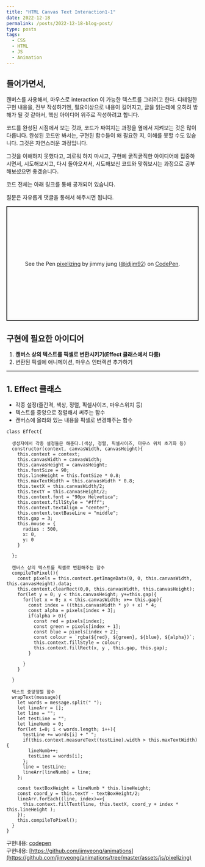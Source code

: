 ```yaml
---
title: "HTML Canvas Text Interaction1-1"
date: 2022-12-18
permalink: /posts/2022-12-18-blog-post/
type: posts
tags:
  - CSS
  - HTML
  - JS
  - Animation
---
```


## 들어가면서,

캔버스를 사용해서, 마우스로 interaction 이 가능한 텍스트를 그리려고 한다.
디테일한 구현 내용을, 전부 작성하기엔, 필요이상으로 내용이 길어지고, 글을 읽는데에 오히려 방해가 될 것 같아서, 핵심 아이디어 위주로 작성하려고 합니다.

코드를 완성된 시점에서 보는 것과, 코드가 짜여지는 과정을 옆에서 지켜보는 것은 많이 다릅니다.
완성된 코드만 봐서는, 구현된 함수들이 왜 필요한 지, 이해를 못할 수도 있습니다. 그것은 자연스러운 과정입니다.

그것을 이해하지 못했다고, 괴로워 하지 마시고, 구현에 굵직굵직한 아이디어에 집중하시면서, 시도해보시고, 다시 돌아오셔서, 시도해보신 코드와 맞춰보시는 과정으로 공부해보셨으면 좋겠습니다.

코드 전체는 아래 링크를 통해 공개되어 있습니다.

질문은 자유롭게 댓글을 통해서 해주시면 됩니다.

<p class="codepen" data-height="300" data-theme-id="dark" data-default-tab="js,result" data-slug-hash="VwdgpMj" data-user="idjjm92" style="height: 300px; box-sizing: border-box; display: flex; align-items: center; justify-content: center; border: 2px solid; margin: 1em 0; padding: 1em;">
  <span>See the Pen <a href="https://codepen.io/idjjm92/pen/VwdgpMj">
  pixelizing</a> by jimmy jung (<a href="https://codepen.io/idjjm92">@idjjm92</a>)
  on <a href="https://codepen.io">CodePen</a>.</span>
</p>
<script async src="https://cpwebassets.codepen.io/assets/embed/ei.js"></script>

## 구현에 필요한 아이디어

1. **캔버스 상의 텍스트를 픽셀로 변환시키기(Effect 클래스에서 다룸)**
2. 변환된 픽셀에 애니메이션, 마우스 인터렉션 추가하기

---

## 1. Effect 클래스

- 각종 설정(줄간격, 색상, 정렬, 픽셀사이즈, 마우스위치 등)
- 텍스트를 중앙으로 정렬해서 써주는 함수
- 캔버스에 올라와 있는 내용을 픽셀로 변경해주는 함수

```
class Effect{

  생성자에서 각종 설정들은 해준다.(색상, 정렬, 픽셀사이즈, 마우스 위치 초기화 등)
  constructor(context, canvasWidth, canvasHeight){
    this.context = context;
    this.canvasWidth = canvasWidth;
    this.canvasHeight = canvasHeight;
    this.fontSize = 90;
    this.lineHeight = this.fontSize * 0.8;
    this.maxTextWidth = this.canvasWidth * 0.8;
    this.textX = this.canvasWidth/2;
    this.textY = this.canvasHeight/2;
    this.context.font = "90px Helvetica";
    this.context.fillStyle = "#fff";
    this.context.textAlign = "center";
    this.context.textBaseLine = "middle";
    this.gap = 3;
    this.mouse = {
      radius : 500,
      x: 0,
      y: 0
    }

  };

  캔버스 상의 텍스트를 픽셀로 변환해주는 함수
  compileToPixel(){
    const pixels = this.context.getImageData(0, 0, this.canvasWidth, this.canvasHeight).data;
    this.context.clearRect(0,0, this.canvasWidth, this.canvasHeight);
    for(let y = 0; y < this.canvasHeight; y+=this.gap){
      for(let x = 0; x < this.canvasWidth; x+= this.gap){
        const index = ((this.canvasWidth * y) + x) * 4;
        const alpha = pixels[index + 3];
        if(alpha > 0){
          const red = pixels[index];
          const green = pixels[index + 1];
          const blue = pixels[index + 2];
          const colour = `rgba(${red}, ${green}, ${blue}, ${alpha})`;
          this.context.fillStyle = colour;
          this.context.fillRect(x, y , this.gap, this.gap);
        }

      }
    }

  }

  텍스트 중앙정렬 함수
  wrapText(message){
    let words = message.split(" ");
    let lineArr = [];
    let line = "";
    let testLine = "";
    let lineNumb = 0;
    for(let i=0; i < words.length; i++){
      testLine += words[i] + " ";
      if(this.context.measureText(testLine).width > this.maxTextWidth){
        lineNumb++;
        testLine = words[i];
      };
      line = testLine;
      lineArr[lineNumb] = line;
    };

    const textBoxHeight = lineNumb * this.lineHeight;
    const coord_y = this.textY - textBoxHeight/2;
    lineArr.forEach((line, index)=>{
      this.context.fillText(line, this.textX, coord_y + index * this.lineHeight );
    });
    this.compileToPixel();
  }
}
```

구현내용: [codepen](https://codepen.io/idjjm92/pen/VwdgpMj)
<br/>
구현내용: [https://github.com/jimyeong/animations](https://github.com/jimyeong/animations/tree/master/assets/js/pixelizing)

